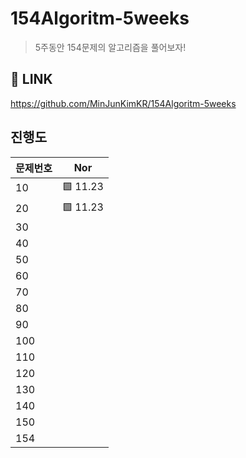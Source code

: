 # 154Algoritm-5weeks

> 5주동안 154문제의 알고리즘을 풀어보자!

## 🔗 LINK

https://github.com/MinJunKimKR/154Algoritm-5weeks

## 진행도

| 문제번호 | Nor      |
| -------- | -------- |
| 10       | 🟩 11.23 |
| 20       | 🟩 11.23 |
| 30       |          |
| 40       |          |
| 50       |          |
| 60       |          |
| 70       |          |
| 80       |          |
| 90       |          |
| 100      |          |
| 110      |          |
| 120      |          |
| 130      |          |
| 140      |          |
| 150      |          |
| 154      |          |
